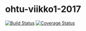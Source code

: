 # ohtu-viikko1-2017
[![Build Status](https://travis-ci.org/jtak/ohtu-viikko1.svg?branch=master)](https://travis-ci.org/jtak/ohtu-viikko1)
[![Coverage Status](https://coveralls.io/repos/github/jtak/ohtu-viikko1/badge.svg?branch=master)](https://coveralls.io/github/jtak/ohtu-viikko1?branch=master)

